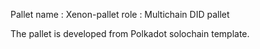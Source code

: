 Pallet name : Xenon-pallet
role : Multichain DID pallet

The pallet is developed from Polkadot solochain template.
